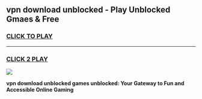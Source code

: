 
## vpn download unblocked - Play Unblocked Gmaes & Free
<h3>
<a href="https://news.freeplayer.one?title=vpn_download_unblocked&ref=16F">CLICK TO PLAY</a></h3>
<hr>

<h3>
<a href="https://news.freeplayer.one?title=vpn_download_unblocked&ref=16F">CLICK 2 PLAY</a>
  
</h3>

<a href="https://news.freeplayer.one?title=vpn_download_unblocked&ref=16F/"><img src="https://clearcache.store/games.png"></a>


**vpn download unblocked games unblocked: Your Gateway to Fun and Accessible Online Gaming**
